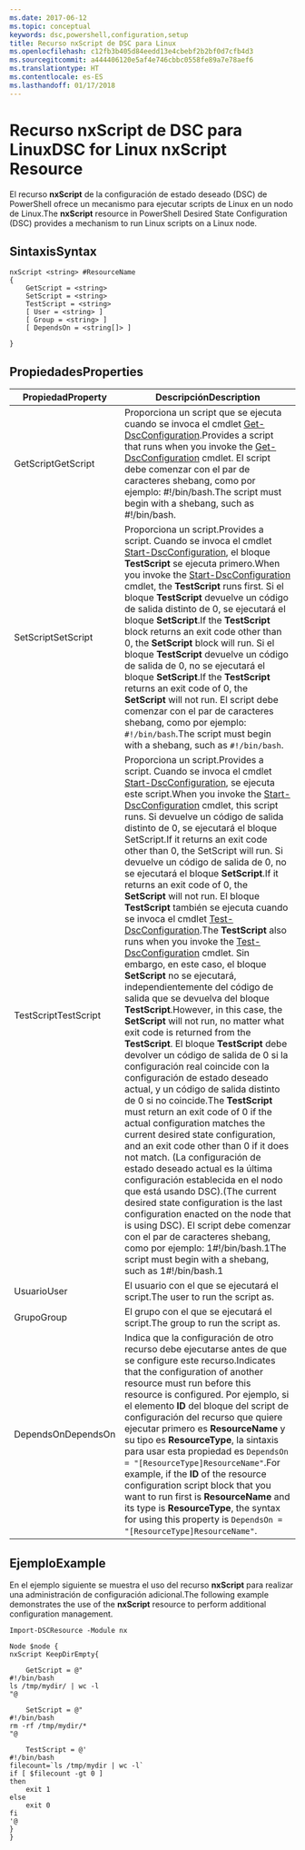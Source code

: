 ```yaml
---
ms.date: 2017-06-12
ms.topic: conceptual
keywords: dsc,powershell,configuration,setup
title: Recurso nxScript de DSC para Linux
ms.openlocfilehash: c12fb3b405d84eedd13e4cbebf2b2bf0d7cfb4d3
ms.sourcegitcommit: a444406120e5af4e746cbbc0558fe89a7e78aef6
ms.translationtype: HT
ms.contentlocale: es-ES
ms.lasthandoff: 01/17/2018
---
```

# <a name="dsc-for-linux-nxscript-resource"></a><span data-ttu-id="c2b7b-103">Recurso nxScript de DSC para Linux</span><span class="sxs-lookup"><span data-stu-id="c2b7b-103">DSC for Linux nxScript Resource</span></span>

<span data-ttu-id="c2b7b-104">El recurso **nxScript** de la configuración de estado deseado (DSC) de PowerShell ofrece un mecanismo para ejecutar scripts de Linux en un nodo de Linux.</span><span class="sxs-lookup"><span data-stu-id="c2b7b-104">The **nxScript** resource in PowerShell Desired State Configuration (DSC) provides a mechanism to run Linux scripts on a Linux node.</span></span>

## <a name="syntax"></a><span data-ttu-id="c2b7b-105">Sintaxis</span><span class="sxs-lookup"><span data-stu-id="c2b7b-105">Syntax</span></span>

```
nxScript <string> #ResourceName
{
    GetScript = <string>
    SetScript = <string>
    TestScript = <string>
    [ User = <string> ]
    [ Group = <string> ]
    [ DependsOn = <string[]> ]

}
```

## <a name="properties"></a><span data-ttu-id="c2b7b-106">Propiedades</span><span class="sxs-lookup"><span data-stu-id="c2b7b-106">Properties</span></span>

|  <span data-ttu-id="c2b7b-107">Propiedad</span><span class="sxs-lookup"><span data-stu-id="c2b7b-107">Property</span></span> |  <span data-ttu-id="c2b7b-108">Descripción</span><span class="sxs-lookup"><span data-stu-id="c2b7b-108">Description</span></span> | 
|---|---|
| <span data-ttu-id="c2b7b-109">GetScript</span><span class="sxs-lookup"><span data-stu-id="c2b7b-109">GetScript</span></span>| <span data-ttu-id="c2b7b-110">Proporciona un script que se ejecuta cuando se invoca el cmdlet [Get-DscConfiguration](https://technet.microsoft.com/en-us/library/dn521625.aspx).</span><span class="sxs-lookup"><span data-stu-id="c2b7b-110">Provides a script that runs when you invoke the [Get-DscConfiguration](https://technet.microsoft.com/en-us/library/dn521625.aspx) cmdlet.</span></span> <span data-ttu-id="c2b7b-111">El script debe comenzar con el par de caracteres shebang, como por ejemplo: #!/bin/bash.</span><span class="sxs-lookup"><span data-stu-id="c2b7b-111">The script must begin with a shebang, such as #!/bin/bash.</span></span>| 
| <span data-ttu-id="c2b7b-112">SetScript</span><span class="sxs-lookup"><span data-stu-id="c2b7b-112">SetScript</span></span>| <span data-ttu-id="c2b7b-113">Proporciona un script.</span><span class="sxs-lookup"><span data-stu-id="c2b7b-113">Provides a script.</span></span> <span data-ttu-id="c2b7b-114">Cuando se invoca el cmdlet [Start-DscConfiguration](https://technet.microsoft.com/en-us/library/dn521623.aspx), el bloque **TestScript** se ejecuta primero.</span><span class="sxs-lookup"><span data-stu-id="c2b7b-114">When you invoke the [Start-DscConfiguration](https://technet.microsoft.com/en-us/library/dn521623.aspx) cmdlet, the **TestScript** runs first.</span></span> <span data-ttu-id="c2b7b-115">Si el bloque **TestScript** devuelve un código de salida distinto de 0, se ejecutará el bloque **SetScript**.</span><span class="sxs-lookup"><span data-stu-id="c2b7b-115">If the **TestScript** block returns an exit code other than 0, the **SetScript** block will run.</span></span> <span data-ttu-id="c2b7b-116">Si el bloque **TestScript** devuelve un código de salida de 0, no se ejecutará el bloque **SetScript**.</span><span class="sxs-lookup"><span data-stu-id="c2b7b-116">If the **TestScript** returns an exit code of 0, the **SetScript** will not run.</span></span> <span data-ttu-id="c2b7b-117">El script debe comenzar con el par de caracteres shebang, como por ejemplo: `#!/bin/bash`.</span><span class="sxs-lookup"><span data-stu-id="c2b7b-117">The script must begin with a shebang, such as `#!/bin/bash`.</span></span>| 
| <span data-ttu-id="c2b7b-118">TestScript</span><span class="sxs-lookup"><span data-stu-id="c2b7b-118">TestScript</span></span>| <span data-ttu-id="c2b7b-119">Proporciona un script.</span><span class="sxs-lookup"><span data-stu-id="c2b7b-119">Provides a script.</span></span> <span data-ttu-id="c2b7b-120">Cuando se invoca el cmdlet [Start-DscConfiguration](https://technet.microsoft.com/en-us/library/dn521623.aspx), se ejecuta este script.</span><span class="sxs-lookup"><span data-stu-id="c2b7b-120">When you invoke the [Start-DscConfiguration](https://technet.microsoft.com/en-us/library/dn521623.aspx) cmdlet, this script runs.</span></span> <span data-ttu-id="c2b7b-121">Si devuelve un código de salida distinto de 0, se ejecutará el bloque SetScript.</span><span class="sxs-lookup"><span data-stu-id="c2b7b-121">If it returns an exit code other than 0, the SetScript will run.</span></span> <span data-ttu-id="c2b7b-122">Si devuelve un código de salida de 0, no se ejecutará el bloque **SetScript**.</span><span class="sxs-lookup"><span data-stu-id="c2b7b-122">If it returns an exit code of 0, the **SetScript** will not run.</span></span> <span data-ttu-id="c2b7b-123">El bloque **TestScript** también se ejecuta cuando se invoca el cmdlet [Test-DscConfiguration](https://technet.microsoft.com/en-us/library/dn407382.aspx).</span><span class="sxs-lookup"><span data-stu-id="c2b7b-123">The **TestScript** also runs when you invoke the [Test-DscConfiguration](https://technet.microsoft.com/en-us/library/dn407382.aspx) cmdlet.</span></span> <span data-ttu-id="c2b7b-124">Sin embargo, en este caso, el bloque **SetScript** no se ejecutará, independientemente del código de salida que se devuelva del bloque **TestScript**.</span><span class="sxs-lookup"><span data-stu-id="c2b7b-124">However, in this case, the **SetScript** will not run, no matter what exit code is returned from the **TestScript**.</span></span> <span data-ttu-id="c2b7b-125">El bloque **TestScript** debe devolver un código de salida de 0 si la configuración real coincide con la configuración de estado deseado actual, y un código de salida distinto de 0 si no coincide.</span><span class="sxs-lookup"><span data-stu-id="c2b7b-125">The **TestScript** must return an exit code of 0 if the actual configuration matches the current desired state configuration, and an exit code other than 0 if it does not match.</span></span> <span data-ttu-id="c2b7b-126">(La configuración de estado deseado actual es la última configuración establecida en el nodo que está usando DSC).</span><span class="sxs-lookup"><span data-stu-id="c2b7b-126">(The current desired state configuration is the last configuration enacted on the node that is using DSC).</span></span> <span data-ttu-id="c2b7b-127">El script debe comenzar con el par de caracteres shebang, como por ejemplo: 1#!/bin/bash.1</span><span class="sxs-lookup"><span data-stu-id="c2b7b-127">The script must begin with a shebang, such as 1#!/bin/bash.1</span></span>| 
| <span data-ttu-id="c2b7b-128">Usuario</span><span class="sxs-lookup"><span data-stu-id="c2b7b-128">User</span></span>| <span data-ttu-id="c2b7b-129">El usuario con el que se ejecutará el script.</span><span class="sxs-lookup"><span data-stu-id="c2b7b-129">The user to run the script as.</span></span>| 
| <span data-ttu-id="c2b7b-130">Grupo</span><span class="sxs-lookup"><span data-stu-id="c2b7b-130">Group</span></span>| <span data-ttu-id="c2b7b-131">El grupo con el que se ejecutará el script.</span><span class="sxs-lookup"><span data-stu-id="c2b7b-131">The group to run the script as.</span></span>| 
| <span data-ttu-id="c2b7b-132">DependsOn</span><span class="sxs-lookup"><span data-stu-id="c2b7b-132">DependsOn</span></span> | <span data-ttu-id="c2b7b-133">Indica que la configuración de otro recurso debe ejecutarse antes de que se configure este recurso.</span><span class="sxs-lookup"><span data-stu-id="c2b7b-133">Indicates that the configuration of another resource must run before this resource is configured.</span></span> <span data-ttu-id="c2b7b-134">Por ejemplo, si el elemento **ID** del bloque del script de configuración del recurso que quiere ejecutar primero es **ResourceName** y su tipo es **ResourceType**, la sintaxis para usar esta propiedad es `DependsOn = "[ResourceType]ResourceName"`.</span><span class="sxs-lookup"><span data-stu-id="c2b7b-134">For example, if the **ID** of the resource configuration script block that you want to run first is **ResourceName** and its type is **ResourceType**, the syntax for using this property is `DependsOn = "[ResourceType]ResourceName"`.</span></span>| 

## <a name="example"></a><span data-ttu-id="c2b7b-135">Ejemplo</span><span class="sxs-lookup"><span data-stu-id="c2b7b-135">Example</span></span>

<span data-ttu-id="c2b7b-136">En el ejemplo siguiente se muestra el uso del recurso **nxScript** para realizar una administración de configuración adicional.</span><span class="sxs-lookup"><span data-stu-id="c2b7b-136">The following example demonstrates the use of the **nxScript** resource to perform additional configuration management.</span></span>

```
Import-DSCResource -Module nx 

Node $node {
nxScript KeepDirEmpty{

    GetScript = @"
#!/bin/bash
ls /tmp/mydir/ | wc -l
"@

    SetScript = @"
#!/bin/bash
rm -rf /tmp/mydir/*
"@

    TestScript = @'
#!/bin/bash
filecount=`ls /tmp/mydir | wc -l`
if [ $filecount -gt 0 ]
then
    exit 1
else
    exit 0
fi
'@
} 
}
```


